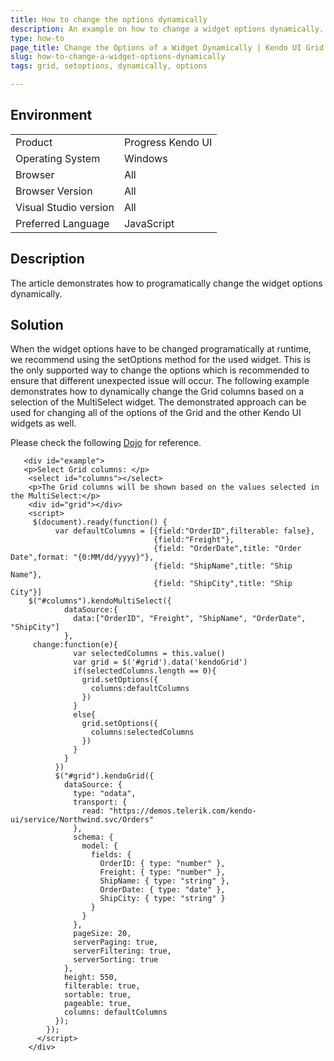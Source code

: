 ```yaml
---
title: How to change the options dynamically 
description: An example on how to change a widget options dynamically.
type: how-to
page_title: Change the Options of a Widget Dynamically | Kendo UI Grid
slug: how-to-change-a-widget-options-dynamically
tags: grid, setoptions, dynamically, options

---
```


## Environment
<table>
 <tr>
  <td>Product</td>
  <td>Progress Kendo UI</td>
 </tr>
 <tr>
  <td>Operating System</td>
  <td>Windows</td>
 </tr>
 <tr>
  <td>Browser</td>
  <td>All</td>
 </tr>
 <tr>
  <td>Browser Version</td>
  <td>All</td>
 </tr>
 <tr>
  <td>Visual Studio version</td>
  <td>All</td>
 </tr>
 <tr>
  <td>Preferred Language</td>
  <td>JavaScript</td>
 </tr>
</table>


## Description

The article demonstrates how to programatically change the widget options dynamically.

## Solution

When the widget options have to be changed programatically at runtime, we recommend using the setOptions method for the used widget. This is the only supported way to change the options which is recommended to ensure that different unexpected issue will occur.
The following example demonstrates how to dynamically change the Grid columns based on a selection of the MultiSelect widget. The demonstrated approach can be used for changing all of the options of the Grid and the other Kendo UI widgets as well.

Please check the following [Dojo](http://dojo.telerik.com/IvIcU) for reference.
```
   <div id="example">
   <p>Select Grid columns: </p>
    <select id="columns"></select>
    <p>The Grid columns will be shown based on the values selected in the MultiSelect:</p>
    <div id="grid"></div>
    <script>
     $(document).ready(function() {
          var defaultColumns = [{field:"OrderID",filterable: false},
                                {field:"Freight"},
                                {field: "OrderDate",title: "Order Date",format: "{0:MM/dd/yyyy}"},
                                {field: "ShipName",title: "Ship Name"},
                                {field: "ShipCity",title: "Ship City"}]
    $("#columns").kendoMultiSelect({
            dataSource:{
              data:["OrderID", "Freight", "ShipName", "OrderDate", "ShipCity"]
            },
     change:function(e){
              var selectedColumns = this.value()
              var grid = $('#grid').data('kendoGrid')
              if(selectedColumns.length == 0){
                grid.setOptions({
                  columns:defaultColumns
                })
              }
              else{
                grid.setOptions({
                  columns:selectedColumns
                })
              }
            }
          })
          $("#grid").kendoGrid({
            dataSource: {
              type: "odata",
              transport: {
                read: "https://demos.telerik.com/kendo-ui/service/Northwind.svc/Orders"
              },
              schema: {
                model: {
                  fields: {
                    OrderID: { type: "number" },
                    Freight: { type: "number" },
                    ShipName: { type: "string" },
                    OrderDate: { type: "date" },
                    ShipCity: { type: "string" }
                  }
                }
              },
              pageSize: 20,
              serverPaging: true,
              serverFiltering: true,
              serverSorting: true
            },
            height: 550,
            filterable: true,
            sortable: true,
            pageable: true,
            columns: defaultColumns
          });
        });
      </script>
    </div>
```